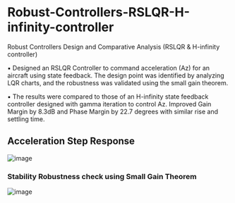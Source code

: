# Robust-Controllers-RSLQR-H-infinity-controller
Robust Controllers Design and Comparative Analysis (RSLQR &amp; H-infinity controller) 


▪ Designed an RSLQR Controller to command acceleration (Az) for an aircraft using state feedback. The design point was identified by analyzing LQR charts, and the robustness was validated using the small gain theorem.

▪ The results were compared to those of an H-infinity state feedback controller designed with gamma iteration to control Az. Improved Gain Margin by 8.3dB and Phase Margin by 22.7 degrees with similar rise and settling time.

## Acceleration Step Response

![image](https://user-images.githubusercontent.com/64373075/176831837-8956eb6b-5c00-452f-9737-0e3bf3682ac9.png)

### Stability Robustness check using Small Gain Theorem

![image](https://user-images.githubusercontent.com/64373075/176831889-5b887b03-f72b-4df5-b15c-10f62bc5e4ed.png)
